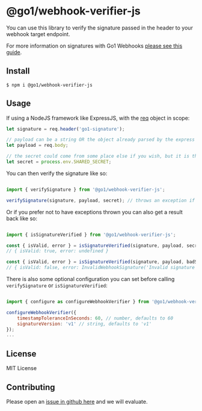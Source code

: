 # @go1/webhook-verifier-js

You can use this library to verify the signature passed in the header to your webhook target endpoint.

For more information on signatures with Go1 Webhooks [please see this guide](https://developers.go1.com/docs/developer-tools/webhooks/security/#Signatures).

## Install

    $ npm i @go1/webhook-verifier-js

## Usage

If using a NodeJS framework like ExpressJS, with the [req](https://expressjs.com/en/api.html#req) object in scope:

```js
let signature = req.header('go1-signature');

// payload can be a string OR the object already parsed by the express json middlware
let payload = req.body; 

// the secret could come from some place else if you wish, but it is the secret you provided to Go1 when you created the webhook
let secret = process.env.SHARED_SECRET; 
```

You can then verify the signature like so:

```js 

import { verifySignature } from '@go1/webhook-verifier-js';

verifySignature(signature, payload, secret); // throws an exception if anything is invalid.
```

Or if you prefer not to have exceptions thrown you can also get a result back like so:

```js

import { isSignatureVerified } from '@go1/webhook-verifier-js';

const { isValid, error } = isSignatureVerified(signature, payload, secret); 
// { isValid: true, error: undefined }

const { isValid, error } = isSignatureVerified(signature, payload, badSecret); 
// { isValid: false, error: InvalidWebhookSignature('Invalid signature') }
```

There is also some optional configuration you can set before calling `verifySignature` or `isSignatureVerified`:

```js

import { configure as configureWebhookVerifier } from '@go1/webhook-verifier-js';

configureWebhookVerifier({ 
    timestampToleranceInSeconds: 60, // number, defaults to 60
    signatureVersion: 'v1' // string, defaults to 'v1'
});
...
```

## License

MIT License

## Contributing

Please open an [issue in github here](https://github.com/go1com/webhook-verifier-js/issues) and we will evaluate.
